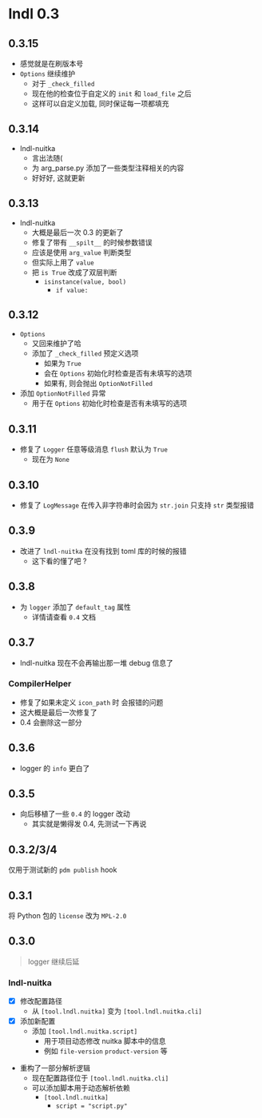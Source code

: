 # lndl 0.3

## 0.3.15

- 感觉就是在刷版本号
- `Options` 继续维护
  - 对于 `_check_filled`
  - 现在他的检查位于自定义的 `init` 和 `load_file` 之后
  - 这样可以自定义加载, 同时保证每一项都填充

## 0.3.14

- lndl-nuitka
  - 言出法随(
  - 为 arg_parse.py 添加了一些类型注释相关的内容
  - 好好好, 这就更新

## 0.3.13

- lndl-nuitka
  - 大概是最后一次 0.3 的更新了
  - 修复了带有 `__spilt__` 的时候参数错误
  - 应该是使用 `arg_value` 判断类型
  - 但实际上用了 `value`
  - 把 `is True` 改成了双层判断
    - `isinstance(value, bool)`
      - `if value:`

## 0.3.12

- `Options`
  - 又回来维护了哈
  - 添加了 `_check_filled` 预定义选项
    - 如果为 `True`
    - 会在 `Options` 初始化时检查是否有未填写的选项
    - 如果有, 则会抛出 `OptionNotFilled`
- 添加 `OptionNotFilled` 异常
  - 用于在 `Options` 初始化时检查是否有未填写的选项

## 0.3.11

- 修复了 `Logger` 任意等级消息 `flush` 默认为 `True`
  - 现在为 `None`

## 0.3.10

- 修复了 `LogMessage` 在传入非字符串时会因为 `str.join` 只支持 `str` 类型报错

## 0.3.9

- 改进了 `lndl-nuitka` 在没有找到 toml 库的时候的报错
  - 这下看的懂了吧 ?

## 0.3.8

- 为 `logger` 添加了 `default_tag` 属性
  - 详情请查看 `0.4` 文档

## 0.3.7

- lndl-nuitka 现在不会再输出那一堆 debug 信息了

### CompilerHelper

- 修复了如果未定义 `icon_path` 时 会报错的问题
- 这大概是最后一次修复了
- 0.4 会删除这一部分

## 0.3.6

- logger 的 `info` 更白了

## 0.3.5

- 向后移植了一些 `0.4` 的 logger 改动
  - 其实就是懒得发 0.4, 先测试一下再说

## 0.3.2/3/4

仅用于测试新的 `pdm publish` hook

## 0.3.1

将 Python 包的 `license` 改为 `MPL-2.0`

## 0.3.0

> logger 继续后延

### lndl-nuitka

- [x] 修改配置路径
  - 从 `[tool.lndl.nuitka]` 变为 `[tool.lndl.nuitka.cli]`
- [x] 添加新配置
  - 添加 `[tool.lndl.nuitka.script]`
    - 用于项目动态修改 nuitka 脚本中的信息
    - 例如 `file-version` `product-version` 等

- 重构了一部分解析逻辑
  - 现在配置路径位于 `[tool.lndl.nuitka.cli]`
  - 可以添加脚本用于动态解析依赖
    - `[tool.lndl.nuitka]`
      - `script = "script.py"`
